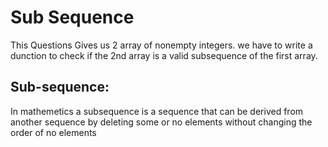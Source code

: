 # Sub Sequence

This Questions Gives us 2 array  of nonempty integers. we have to write a dunction to check if the 2nd array is a valid subsequence of the first array.

## Sub-sequence:

In mathemetics a subsequence is a sequence that can be derived from another sequence by deleting some or no elements without changing the order of no elements
